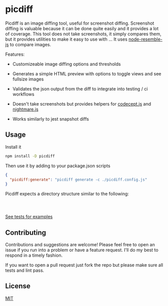 # picdiff

Picdiff is an image diffing tool, useful for screenshot diffing. Screenshot diffing is valuable because it can be done quite easily and it provides a lot of coverage. This tool does not take screenshots, it simply compares them, but it provides utilities to make it easy to use with ... It uses [node-resemble-js](#) to compare images.

Features:

- Customizeable image diffing options and thresholds
- Generates a simple HTML preview with options to toggle views and see fullsize images
- Validates the json output from the diff to integrate into testing / ci workflows

- Doesn't take screenshots but provides helpers for [codecept.js](#) and [nightmare.js](#)
- Works similarly to jest snapshot diffs


## Usage

Install it

```bash
npm install -D picdiff
```

Then use it by adding to your package.json scripts

```json
{
  "picdiff:generate": "picdiff generate -c ./picdiff.config.js"
}
```

Picdiff expects a directory structure similar to the following:

```

```

```bash
```
```bash
```

[See tests for examples](#)


## Contributing

Contributions and suggestions are welcome! Please feel free to open an issue if you run into a problem or have a feature request. I'll do my best to respond in a timely fashion.

If you want to open a pull request just fork the repo but please make sure all tests and lint pass.


## License

[MIT]('http://opensource.org/licenses/MIT')
